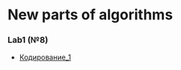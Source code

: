 # New parts of algorithms
### Lab1 (№8)
- [Кодирование_1](https://github.com/necha143/algorithms_2sem/tree/main/lab1(8)) </br>
